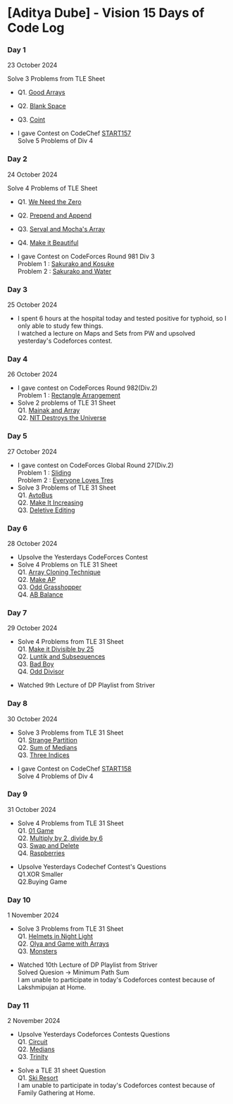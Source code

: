 # [Aditya Dube] - Vision 15 Days of Code Log

### Day 1 
23 October 2024

Solve 3 Problems from TLE Sheet
- Q1. [Good Arrays](https://codeforces.com/contest/1834/submission/287453368)
- Q2. [Blank Space](https://codeforces.com/contest/1834/submission/287453368)
- Q3. [Coint](https://codeforces.com/contest/1814/submission/287480863)

- I gave Contest on CodeChef [START157](https://www.codechef.com/START157D?order=desc&sortBy=successful_submissions) <br>
  Solve 5 Problems of Div 4 

### Day 2
24 October 2024

Solve 4 Problems of TLE Sheet
- Q1. [We Need the Zero](https://codeforces.com/contest/1805/submission/287606173)
- Q2. [Prepend and Append](https://codeforces.com/contest/1791/submission/287606910)
- Q3. [Serval and Mocha's Array](https://codeforces.com/contest/1789/submission/287623461)
- Q4. [Make it Beautiful](https://codeforces.com/contest/1783/submission/287626165) <br>

- I gave Contest on CodeForces Round 981 Div 3 <br>
  Problem 1 : [Sakurako and Kosuke](https://codeforces.com/contest/2033/submission/287762301) <br>
  Problem 2 : [Sakurako and Water](https://codeforces.com/contest/2033/submission/287690431) <br>

### Day 3
25 October 2024

- I spent 6 hours at the hospital today and tested positive for typhoid, so I only able to study few things. <br>
  I watched a lecture on Maps and Sets from PW and upsolved yesterday's Codeforces contest. <br>

### Day 4
26 October 2024

- I gave contest on CodeForces Round 982(Div.2)<br>
  Problem 1 : [Rectangle Arrangement](https://codeforces.com/contest/2027/submission/288120196)<br>
- Solve 2 problems of TLE 31 Sheet <br>
  Q1. [Mainak and Array](https://codeforces.com/contest/1726/submission/288017159)<br>
  Q2. [NIT Destroys the Universe](https://codeforces.com/contest/1696/submission/288018450)<br>

### Day 5
27 October 2024

- I gave contest on CodeForces Global Round 27(Div.2)<br>
Problem 1 : [Sliding](https://codeforces.com/contest/2035/submission/288313251)<br>
Problem 2 : [Everyone Loves Tres](https://codeforces.com/contest/2035/submission/288333994)<br>
- Solve 3 Problems of TLE 31 Sheet <br>
  Q1. [AvtoBus](https://codeforces.com/contest/1679/submission/288271720)<br>
  Q2. [Make It Increasing](https://codeforces.com/contest/1675/submission/288274715)<br>
  Q3. [Deletive Editing](https://codeforces.com/contest/1666/submission/288280674)<br>

### Day 6
28 October 2024

- Upsolve the Yesterdays CodeForces Contest <br>
- Solve 4 Problems on TLE 31 Sheet <br>
  Q1. [Array Cloning Technique](https://codeforces.com/contest/1665/submission/288450726)<br>
  Q2. [Make AP](https://codeforces.com/contest/1624/submission/288454773)<br>
  Q3. [Odd Grasshopper](https://codeforces.com/contest/1607/submission/288459372)<br>
  Q4. [AB Balance](https://codeforces.com/contest/1606/submission/288463602)<br>

### Day 7
29 October 2024

- Solve 4 Problems from TLE 31 Sheet <br>
  Q1. [Make it Divisible by 25](https://codeforces.com/contest/1593/submission/288669475)<br>
  Q2. [Luntik and Subsequences](https://codeforces.com/contest/1582/submission/288674136)<br>
  Q3. [Bad Boy](https://codeforces.com/contest/1537/submission/288704225)<br>
  Q4. [Odd Divisor](https://codeforces.com/contest/1475/submission/288705436)<br>

- Watched 9th Lecture of DP Playlist from Striver<br>
  
### Day 8
30 October 2024

- Solve 3 Problems from TLE 31 Sheet <br>
  Q1. [Strange Partition](https://codeforces.com/contest/1471/submission/288869108)<br>
  Q2. [Sum of Medians](https://codeforces.com/contest/1440/submission/288905549)<br>
  Q3. [Three Indices](https://codeforces.com/contest/1380/submission/288912444)<br>

- I gave Contest on CodeChef [START158](https://www.codechef.com/START158D?order=desc&sortBy=successful_submissions) <br>
  Solve 4 Problems of Div 4<br>

### Day 9
31 October 2024

- Solve 4 Problems from TLE 31 Sheet <br>
  Q1. [01 Game](https://codeforces.com/problemset/submission/1373/289004334)<br>
  Q2. [Multiply by 2, divide by 6](https://codeforces.com/problemset/submission/1374/289005325)<br>
  Q3. [Swap and Delete](https://codeforces.com/problemset/submission/1913/289033818)<br>
  Q4. [Raspberries](https://codeforces.com/problemset/submission/1883/289039953)<br>

- Upsolve Yesterdays Codechef Contest's Questions <br>
  Q1.XOR Smaller <br>
  Q2.Buying Game<br>

### Day 10
1 November 2024

- Solve 3 Problems from TLE 31 Sheet<br>
  Q1. [Helmets in Night Light](https://codeforces.com/contest/1876/submission/289248300)<br>
  Q2. [Olya and Game with Arrays](https://codeforces.com/contest/1859/submission/289286633)<br>
  Q3. [Monsters](https://codeforces.com/problemset/submission/1849/289305821)<br>

- Watched 10th Lecture of DP Playlist from Striver<br>
  Solved Quesion -> Minimum Path Sum <br>
  I am unable to participate in today's Codeforces contest because of Lakshmipujan at Home. <br>

### Day 11
2 November 2024

- Upsolve Yesterdays Codeforces Contests Questions<br>
  Q1. [Circuit](https://codeforces.com/problemset/submission/2032/289373200)<br>
  Q2. [Medians](https://codeforces.com/problemset/submission/2032/289400953)<br>
  Q3. [Trinity](https://codeforces.com/problemset/submission/2032/289410710)<br>

- Solve a TLE 31 sheet Question<br>
Q1. [Ski Resort](https://codeforces.com/problemset/submission/1840/289416750)<br>
  I am unable to participate in today's Codeforces contest because of Family Gathering at Home. <br> 
